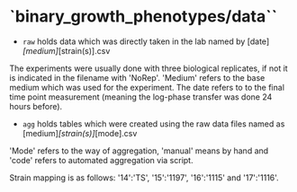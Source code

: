 # `binary_growth_phenotypes/data``

* `raw` holds data which was directly taken in the lab named by [date]_[medium]_[strain(s)].csv

The experiments were usually done with three biological replicates, if not it is indicated in the filename with 'NoRep'. 'Medium' refers to the base medium which was used for the experiment. The date refers to to the final time point measurement (meaning the log-phase transfer was done 24 hours before).

* `agg` holds tables which were created using the raw data files named as [medium]_[strain(s)]_[mode].csv

'Mode' refers to the way of aggregation, 'manual' means by hand and 'code' refers to automated aggregation via script.

Strain mapping is as follows: '14':'TS', '15':'1197', '16':'1115' and '17':'1116'.